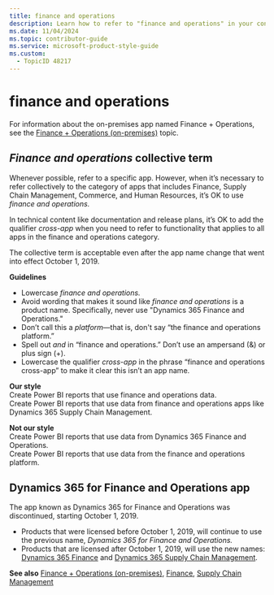```yaml
---
title: finance and operations
description: Learn how to refer to "finance and operations" in your content.
ms.date: 11/04/2024
ms.topic: contributor-guide
ms.service: microsoft-product-style-guide
ms.custom:
  - TopicID 48217
---
```



# finance and operations

For information about the on-premises app named Finance + Operations, see the [Finance + Operations (on-premises)](~\a_z_names_terms\f\finance--operations-on-premises.md) topic.

## _Finance and operations_ collective term

Whenever possible, refer to a specific app. However, when it’s necessary to refer collectively to the category of apps that includes Finance, Supply Chain Management, Commerce, and Human Resources, it’s OK to use _finance and operations._

In technical content like documentation and release plans, it’s OK to add the qualifier _cross-app_ when you need to refer to functionality that applies to all apps in the finance and operations category.

The collective term is acceptable even after the app name change that went into effect October 1, 2019.

**Guidelines**

- Lowercase _finance and operations._
- Avoid wording that makes it sound like _finance and operations_ is a product name. Specifically, never use "Dynamics 365 Finance and Operations."
- Don’t call this a _platform_—that is, don't say “the finance and operations platform.”
- Spell out _and_ in “finance and operations.” Don’t use an ampersand (&) or plus sign (+).
- Lowercase the qualifier _cross-app_ in the phrase “finance and operations cross-app” to make it clear this isn’t an app name.

**Our style**  
Create Power BI reports that use finance and operations data.  
Create Power BI reports that use data from finance and operations apps like Dynamics 365 Supply Chain Management.

**Not our style**  
Create Power BI reports that use data from Dynamics 365 Finance and Operations.  
Create Power BI reports that use data from the finance and operations platform.

## Dynamics 365 for Finance and Operations app

The app known as Dynamics 365 for Finance and Operations was discontinued, starting October 1, 2019.

- Products that were licensed before October 1, 2019, will continue to use the previous name, _Dynamics 365 for Finance and Operations._
- Products that are licensed after October 1, 2019, will use the new names: [Dynamics 365 Finance](~\a_z_names_terms\f\finance.md) and [Dynamics 365 Supply Chain Management](~\a_z_names_terms\s\supply-chain-management.md).

**See also** [Finance + Operations (on-premises)](~\a_z_names_terms\f\finance--operations-on-premises.md), [Finance](~\a_z_names_terms\f\finance.md), [Supply Chain Management](~\a_z_names_terms\s\supply-chain-management.md)


